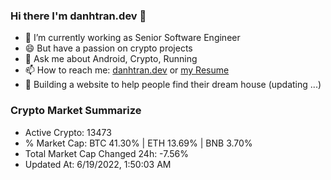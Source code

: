 ### Hi there I'm danhtran.dev 👋

- 🔭 I’m currently working as Senior Software Engineer
- 😄 But have a passion on crypto projects
- 💬 Ask me about Android, Crypto, Running 
- 📫 How to reach me: <a href="https://danhtran.dev" target="_blank">danhtran.dev</a> or <a href="Developer-Resume.pdf" target="_blank">my Resume</a>
- 🌱 Building a website to help people find their dream house (updating ...)

### Crypto Market Summarize
- Active Crypto: 13473
- % Market Cap: BTC 41.30% | ETH 13.69% | BNB 3.70%
- Total Market Cap Changed 24h: -7.56%
- Updated At: 6/19/2022, 1:50:03 AM

